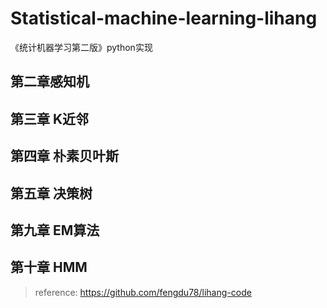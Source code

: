 # Statistical-machine-learning-lihang
《统计机器学习第二版》python实现

## 第二章感知机

## 第三章 K近邻

## 第四章 朴素贝叶斯

## 第五章 决策树

## 第九章 EM算法

## 第十章 HMM



> reference: https://github.com/fengdu78/lihang-code